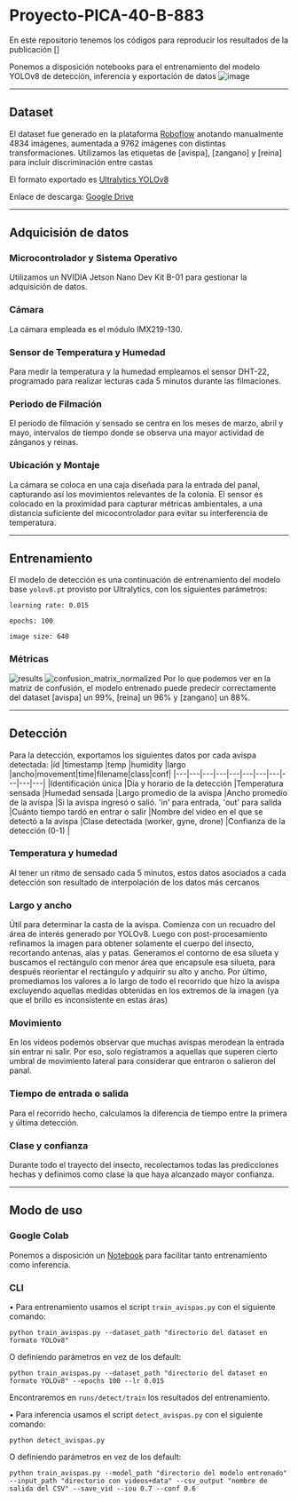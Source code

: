 # Proyecto-PICA-40-B-883
En este repositorio tenemos los códigos para reproducir los resultados de la publicación []

Ponemos a disposición notebooks para el entrenamiento del modelo YOLOv8 de detección, inferencia y exportación de datos
![image](https://github.com/marianbasti/Proyecto-PICA-40-B-883/assets/31198560/96f06b9e-43bb-4b84-b5fa-e49684980bb0)

---
## Dataset
El dataset fue generado en la plataforma [Roboflow](https://roboflow.com/) anotando manualmente 4834 imágenes, aumentada a 9762 imágenes con distintas transformaciones. Utilizamos las etiquetas de [avispa], [zangano] y [reina] para incluir discriminación entre castas

El formato exportado es [Ultralytics YOLOv8](https://docs.ultralytics.com/datasets/detect/)

Enlace de descarga: [Google Drive](https://drive.google.com/file/d/1skVPS8g-JSSWca0zt_500vZNW5f3vPn8/view?usp=sharing)

---
## Adquicisión de datos
### Microcontrolador y Sistema Operativo
Utilizamos un NVIDIA Jetson Nano Dev Kit B-01 para gestionar la adquisición de datos.

### Cámara
La cámara empleada es el módulo IMX219-130.

### Sensor de Temperatura y Humedad
Para medir la temperatura y la humedad empleamos el sensor DHT-22, programado para realizar lecturas cada 5 minutos durante las filmaciones.

### Periodo de Filmación
El periodo de filmación y sensado se centra en los meses de marzo, abril y mayo, intervalos de tiempo donde se observa una mayor actividad de zánganos y reinas.

### Ubicación y Montaje
La cámara se coloca en una caja diseñada para la entrada del panal, capturando así los movimientos relevantes de la colonia. El sensor es colocado en la proximidad para capturar métricas ambientales, a una distancia suficiente del micocontrolador para evitar su interferencia de temperatura.

---
## Entrenamiento
El modelo de detección es una continuación de entrenamiento del modelo base ```yolov8.pt``` provisto por Ultralytics, con los siguientes parámetros:

```learning rate: 0.015```

```epochs: 100```

```image size: 640```

### Métricas
![results](https://github.com/marianbasti/Proyecto-PICA-40-B-883/assets/31198560/8722e928-d0f9-4ffd-b778-be478eda8701)
![confusion_matrix_normalized](https://github.com/marianbasti/Proyecto-PICA-40-B-883/assets/31198560/9941f7ff-def9-4e1f-8b6e-f7184c7bfd3a)
Por lo que podemos ver en la matriz de confusión, el modelo entrenado puede predecir correctamente del dataset [avispa] un 99%, [reina] un 96% y [zangano] un 88%.


---
## Detección
Para la detección, exportamos los siguientes datos por cada avispa detectada:
|id   |timestamp   |temp   |humidity   |largo   |ancho|movement|time|filename|class|conf|
|---|---|---|---|---|---|---|---|---|---|---|
|Identificación única   |Día y horario de la detección   |Temperatura sensada   |Humedad sensada  |Largo promedio de la avispa  |Ancho promedio de la avispa  |Si la avispa ingresó o salió. 'in' para entrada, 'out' para salida   |Cuánto tiempo tardó en entrar o salir   |Nombre del video en el que se detectó a la avispa   |Clase detectada (worker, gyne, drone)  |Confianza de la detección (0-1)  |

### Temperatura y humedad
Al tener un ritmo de sensado cada 5 minutos, estos datos asociados a cada detección son resultado de interpolación de los datos más cercanos

### Largo y ancho
Útil para determinar la casta de la avispa.
Comienza con un recuadro del área de interés generado por YOLOv8. Luego con post-procesamiento refinamos la imagen para obtener solamente el cuerpo del insecto, recortando antenas, alas y patas. Generamos el contorno de esa silueta y buscamos el rectángulo con menor área que encapsule esa silueta, para después reorientar el rectángulo y adquirir su alto y ancho. Por último, promediamos los valores a lo largo de todo el recorrido que hizo la avispa excluyendo aquellas medidas obtenidas en los extremos de la imagen (ya que el brillo es inconsistente en estas áras)

### Movimiento
En los videos podemos observar que muchas avispas merodean la entrada sin entrar ni salir. Por eso, solo registramos a aquellas que superen cierto umbral de movimiento lateral para considerar que entraron o salieron del panal.

### Tiempo de entrada o salida
Para el recorrido hecho, calculamos la diferencia de tiempo entre la primera y última detección.

### Clase y confianza
Durante todo el trayecto del insecto, recolectamos todas las predicciones hechas y definimos como clase la que haya alcanzado mayor confianza.

---
## Modo de uso
### Google Colab
Ponemos a disposición un [Notebook](https://colab.research.google.com/github/marianbasti/Proyecto-PICA-40-B-883/blob/main/Notebook_PICA_40_B_883.ipynb) para facilitar tanto entrenamiento como inferencia.

### CLI
• Para entrenamiento usamos el script ```train_avispas.py``` con el siguiente comando:

```
python train_avispas.py --dataset_path "directorio del dataset en formato YOLOv8"
```

O definiendo parámetros en vez de los default:

```
python train_avispas.py --dataset_path "directorio del dataset en formato YOLOv8" --epochs 100 --lr 0.015
 ```

Encontraremos en ```runs/detect/train``` los resultados del entrenamiento.


• Para inferencia usamos el script ```detect_avispas.py``` con el siguiente comando:

```
python detect_avispas.py
```

O definiendo parámetros en vez de los default:

```
python train_avispas.py --model_path "directorio del modelo entrenado" --input_path "directorio con videos+data" --csv_output "nombre de salida del CSV" --save_vid --iou 0.7 --conf 0.6
```
